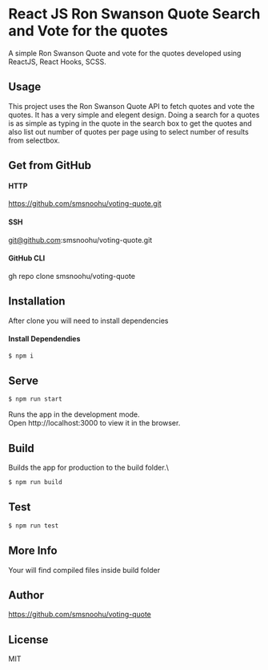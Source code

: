 # React JS Ron Swanson Quote Search and Vote for the quotes

A simple Ron Swanson Quote and vote for the quotes developed using ReactJS, React Hooks, SCSS.

## Usage

This project uses the Ron Swanson Quote API to fetch quotes and vote the quotes. It has a very simple and elegent design. Doing a search for a quotes is as simple as typing in the quote in the search box to get the quotes and also list out number of quotes per page using to select number of results from selectbox.

## Get from GitHub

#### HTTP

https://github.com/smsnoohu/voting-quote.git

#### SSH

git@github.com:smsnoohu/voting-quote.git

#### GitHub CLI

gh repo clone smsnoohu/voting-quote

## Installation

After clone you will need to install dependencies

#### Install Dependendies

```sh
$ npm i
```

## Serve

```sh
$ npm run start
```

Runs the app in the development mode.\
Open http://localhost:3000 to view it in the browser.

## Build

Builds the app for production to the build folder.\

```sh
$ npm run build
```

## Test

```sh
$ npm run test
```

## More Info

Your will find compiled files inside build folder

## Author

https://github.com/smsnoohu/voting-quote

## License

MIT
